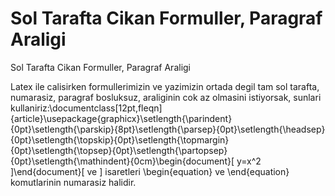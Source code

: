 # Sol Tarafta Cikan Formuller, Paragraf Araligi


Sol Tarafta Cikan Formuller, Paragraf Araligi



Latex ile calisirken formullerimizin ve yazimizin ortada degil tam sol tarafta, numarasiz, paragraf bosluksuz, araliginin cok az olmasini istiyorsak, sunlari kullaniriz:\documentclass[12pt,fleqn]{article}\usepackage{graphicx}\setlength{\parindent}{0pt}\setlength{\parskip}{8pt}\setlength{\parsep}{0pt}\setlength{\headsep}{0pt}\setlength{\topskip}{0pt}\setlength{\topmargin}{0pt}\setlength{\topsep}{0pt}\setlength{\partopsep}{0pt}\setlength{\mathindent}{0cm}\begin{document}\[ y=x^2 \]\end{document}\[ ve \] isaretleri \begin{equation} ve \end{equation} komutlarinin numarasiz halidir.




